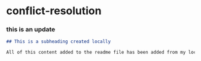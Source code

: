 # conflict-resolution
### this is an update
  ```md
  ## This is a subheading created locally

  All of this content added to the readme file has been added from my local Git repository.
  ```
